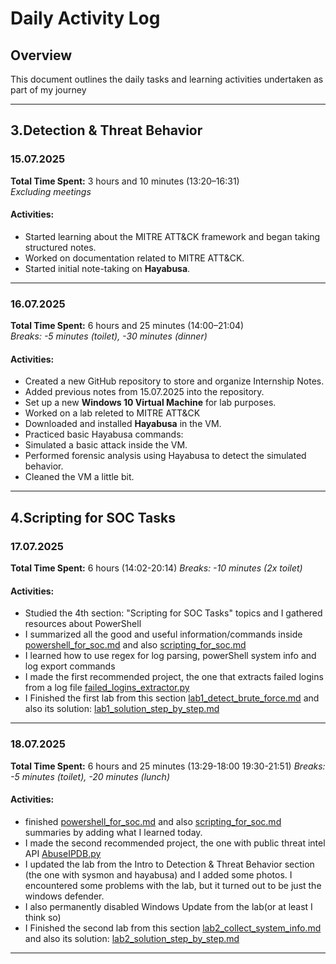 # Daily Activity Log

## Overview
This document outlines the daily tasks and learning activities undertaken as part of my journey

---

## 3.Detection & Threat Behavior


###  15.07.2025  
 **Total Time Spent:** 3 hours and 10 minutes (13:20–16:31)  
 *Excluding meetings*

#### Activities:
- Started learning about the MITRE ATT&CK framework and began taking structured notes.
- Worked on documentation related to MITRE ATT&CK.
- Started initial note-taking on **Hayabusa**.

---

###  16.07.2025  
 **Total Time Spent:** 6 hours and 25 minutes (14:00–21:04)  
 *Breaks: -5 minutes (toilet), -30 minutes (dinner)*

#### Activities:
- Created a new GitHub repository to store and organize Internship Notes.
- Added previous notes from 15.07.2025 into the repository.
- Set up a new **Windows 10 Virtual Machine** for lab purposes.
- Worked on a lab releted to MITRE ATT&CK
- Downloaded and installed **Hayabusa** in the VM.
- Practiced basic Hayabusa commands:
- Simulated a basic attack inside the VM.
- Performed forensic analysis using Hayabusa to detect the simulated behavior.
- Cleaned the VM a little bit.
---


## 4.Scripting for SOC Tasks


### 17.07.2025
**Total Time Spent:** 6 hours (14:02-20:14)
*Breaks: -10 minutes (2x toilet)*

#### Activities:

- Studied the 4th section: "Scripting for SOC Tasks" topics and I gathered resources about PowerShell
- I summarized all the good and useful information/commands inside [powershell_for_soc.md](./Documentation%20Notes/Scripting%20for%20SOC%20Tasks/powershell_for_soc.md) and also [scripting_for_soc.md](./Documentation%20Notes/Scripting%20for%20SOC%20Tasks/scripting_for_soc.md)
- I learned how to use regex for log parsing, powerShell system info and log export commands
- I made the first recommended project, the one that extracts failed logins from a log file [failed_logins_extractor.py](./Documentation%20Notes/Scripting%20for%20SOC%20Tasks/failed_logins_extractor.py)
- I Finished the first lab from this section [lab1_detect_brute_force.md](./Documentation%20Notes/Scripting%20for%20SOC%20Tasks/labs/lab1_detect_brute_force.md) and also its solution: [lab1_solution_step_by_step.md](./Documentation%20Notes/Scripting%20for%20SOC%20Tasks/labs/lab1_solution_step_by_step.md)
---


### 18.07.2025
**Total Time Spent:** 6 hours and 25 minutes (13:29-18:00  19:30-21:51)
*Breaks: -5 minutes (toilet), -20 minutes (lunch)*


#### Activities:
- finished [powershell_for_soc.md](./Documentation%20Notes/Scripting%20for%20SOC%20Tasks/powershell_for_soc.md) and also [scripting_for_soc.md](./Documentation%20Notes/Scripting%20for%20SOC%20Tasks/scripting_for_soc.md) summaries by adding what I learned today.
- I made the second recommended project, the one with public threat intel API [AbuseIPDB.py](./Documentation%20Notes/Scripting%20for%20SOC%20Tasks/AbuseIPDB.py)
- I updated the lab from the Intro to Detection & Threat Behavior section (the one with sysmon and hayabusa) and I added some photos. I encountered some problems with the lab, but it turned out to be just the windows defender.
- I also permanently disabled Windows Update from the lab(or at least I think so)
- I Finished the second lab from this section [lab2_collect_system_info.md](./Documentation%20Notes/Scripting%20for%20SOC%20Tasks/labs/lab2_collect_system_info.md) and also its solution: [lab2_solution_step_by_step.md](./Documentation%20Notes/Scripting%20for%20SOC%20Tasks/labs/lab2_solution_steb_by_step.md)

---

